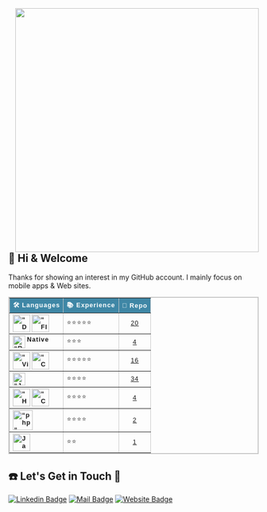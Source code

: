 <img align='right' width="490px" src="https://github-readme-stats.vercel.app/api?username=profiteroles&show_icons=true&theme=dracula">

  ## 👋 Hi & Welcome 
  Thanks for showing an interest in my GitHub account.
  I mainly focus on mobile apps & Web sites.
  
  
<table style="border-collapse: collapse;
            border: 2px solid rgb(200, 200, 200);
            letter-spacing: 1px;
            font-family: sans-serif;
            font-size: .8rem;" cellpadding="10" border="1" width="100%">
                <thead style="background-color: #3f87a6;
                color: #fff;">
            <tr>
                <th scope="col">🛠 Languages</th>
                <th scope="col">📚 Experience</th>
                <th scope="col">📂 Repo</th>
            </tr>
            </thead>
            <tbody>
                <tr>
                    <th scope="row" align="left">
                        <img align="left" alt=“Dart” width="35px" src="https://www.vectorlogo.zone/logos/dartlang/dartlang-icon.svg"/>
                        <img align="left" alt=“Flutter” width="35px" src="https://www.vectorlogo.zone/logos/flutterio/flutterio-icon.svg"/>
                    </th>
                    <td>⭐⭐⭐⭐⭐</td>
                    <td align="center"><a href="https://github.com/profiteroles/All-My-Flutter-Apps">20</a></td>
                </tr>
                <tr>
                    <th scope="row" align="left">
                        <img align="left" alt=“React_Native” width="25px" src="https://png2.cleanpng.com/sh/af6bd8025edf59e15c4534f43d73186f/L0KzQYm3VcA4N5xtfZH0aYP2gLBuTgJmaZR5RdxqdnH2c8PwkQQudJpnitN7eT3qecXvlfIuapJog9R4bnWwRbLtUPVlPmpmealvMUOxRYS3UcU4OGM2TaQAN0O7SIaAVsk5PF91htk=/kisspng-react-javascript-library-github-backbone-5af0ed69aa7f13.5301570215257388576984.png"/>
                        Native</th>
                    <td>⭐⭐⭐</td>
                    <td align="center"><a href="https://github.com/profiteroles/All-My-React-Native-Apps">4</a></td>
                </tr>
                <tr>
                    <th scope="row" align="left">
                        <img align="left" alt=“Visual_Studio” width="35px" src="https://visualstudio.microsoft.com/wp-content/uploads/2019/06/BrandVisualStudioWin2019-3.svg"/>
                        <img align="left" alt=“C#” width="35px" src="https://upload.wikimedia.org/wikipedia/commons/thumb/0/0d/C_Sharp_wordmark.svg/464px-C_Sharp_wordmark.svg.png"/>
                    </th>
                    <td>⭐⭐⭐⭐⭐</td>
                    <td align="center"><a href="https://github.com/profiteroles/All-My-.Net-Application">16</a></td>
                </tr>
                <tr>
                    <th scope="row" align="left">
                        <img align="left" alt=“Java” width="25px" src="https://upload.wikimedia.org/wikipedia/de/e/e1/Java-Logo.svg" />
                        </th>
                    <td>⭐⭐⭐⭐</td>
                    <td align="center"><a href="https://github.com/profiteroles/All-My-Java-Applications">34</a></td>
                </tr>
                <tr>
                    <th scope="row" align="left">
                        <img align="left" alt=“HTML” width="35px" src="https://upload.wikimedia.org/wikipedia/commons/6/61/HTML5_logo_and_wordmark.svg" />
                        <img align="left" alt=“CSS” width="35px" src="https://upload.wikimedia.org/wikipedia/commons/d/d5/CSS3_logo_and_wordmark.svg" />
                    </th>
                    <td>⭐⭐⭐⭐</td>
                    <td align="center"><a href="https://github.com/profiteroles/All-My-Web-PHP-JavaScript-HTML-CSS">4</a></td>
                </tr>
                <tr>
                    <th scope="row" align="left">
                        <img align="left" alt=“php” width="40px" src="https://upload.wikimedia.org/wikipedia/commons/2/27/PHP-logo.svg"/>
                    </th>
                    <td>⭐⭐⭐⭐</td>
                    <td align="center"><a href="https://github.com/profiteroles/All-My-Web-PHP-JavaScript-HTML-CSS">2</a></td>
                </tr>
                <tr>
                    <th scope="row" align="left">
                        <img align="left" alt=JavaScript width="35px" src="https://mpng.subpng.com/20180411/cvq/kisspng-javascript-html-computer-software-web-browser-watermark-5acdbd54ac19f7.4484983215234327887049.jpg"/>
                    </th>
                    <td>⭐⭐</td>
                    <td align="center"><a href="https://github.com/profiteroles/All-My-Web-PHP-JavaScript-HTML-CSS">1</a></td>
                </tr>
            </tbody>
            </table>
       

 ## ☎️ Let's Get in Touch 📧

[![Linkedin Badge](https://img.shields.io/badge/linkedin-%230077B5.svg?&style=for-the-badge&logo=linkedin&logoColor=white)](https://www.linkedin.com/in/profiterol/)
[![Mail Badge](https://img.shields.io/badge/email-c14438?style=for-the-badge&logo=Gmail&logoColor=white&link=mailto:erollooper@gmail.com)](mailto:erollooper@gmail.com)
[![Website Badge](https://img.shields.io/badge/web%20site-1DA1F2?style=for-the-badge&logo=webflow&logoColor=white)](https://www.uniqapp.store)

